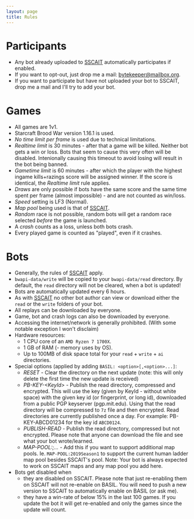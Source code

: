 ```yaml
---
layout: page
title: Rules
---
```


Participants
============
* Any bot already uploaded to [SSCAIT] automatically participates if enabled.
* If you want to opt-out, just drop me a mail: [bytekeeper@mailbox.org](mailto:bytekeeper@mailbox.org).
* If you want to participate but have not uploaded your bot to SSCAIT, drop me a mail and I'll try to add your bot.

Games
=====
* All games are 1v1.
* Starcraft Brood War version 1.16.1 is used.
* *No time limit per frame* is used due to technical limitations.
* *Realtime limit* is 30 minutes - after that a game will be killed. Neither bot gets a win or loss. Bots that seem to cause this very often will be disabled. Intenionally causing this timeout to avoid losing will result in the bot being banned.
* *Gametime limit* is 60 minutes - after which the player with the highest ingame kills+razings score will be assigned winner. If the score is identical, the *Realtime limit* rule applies.
* *Draws* are only possible if bots have the same score and the same time spent per frame (almost impossible) - and are not counted as win/loss.
* *Speed* setting is LF3 (Normal).
* *Map pool* being used is that of [SSCAIT](https://sscaitournament.com/index.php?action=maps).
* *Random* race is not possible, random bots will get a random race selected _before_ the game is launched.
* A *crash* counts as a loss, unless both bots crash.
* Every played game is counted as "played", even if it crashes.

Bots
====
* Generally, the rules of [SSCAIT](https://sscaitournament.com/index.php?action=rules) apply.
* `bwapi-data/write` will be copied to your `bwapi-data/read` directory. By default, the `read` directory will not be cleared, when a bot is updated!
* Bots are automatically updated every 6 hours.
* As with [SSCAIT] no other bot author can view or download either the `read` or the `write` folders of your bot.
* All replays can be downloaded by everyone.
* Game, bot and crash logs can also be downloaded by everyone.
* Accessing the internet/network is generally prohibited. (With some notable exception I won't disclaim)
* Hardware resources: 
  * 1 CPU core of an `AMD Ryzen 7 1700X`.
  * 1 GB of RAM (- memory uses by OS).
  * Up to 100MB of disk space total for your `read` + `write` + `ai` directories.
* Special options (applied by adding `BASIL: <option>[,<option>...]`:
  * *RESET* - Clear the directory on the next update (note: this will only delete the first time the new update is received) 
  * *PB-KEY-\<KeyId\>* - Publish the read directory, compressed and encrypted. This will use the key (given by KeyId - without white space) with the given key id (or fingerprint, or long id), downloaded from a public PGP keyserver (pgp.mit.edu). Using that the read directory will be compressed to `7z` file and then encrypted. Read directories are currently published once a day. For example: PB-KEY-ABCD01234 for the key id `ABCD0124`.
  * *PUBLISH-READ* - Publish the read directory, compressed but not encrypted. Please note that anyone can download the file and see what your bot wrote/learned.
  * *MAP-POOL:<Pool>;<Pool>...* - Add this if you want to support additional map pools. Ie. `MAP-POOL:2019Season1` to support the current human ladder map pool besides SSCAIT's pool. Note: Your bot is always expected to work on SSCAIT maps and any map pool you add here.
* Bots get disabled when
  * they are disabled on SSCAIT. Please note that just re-enabling them on SSCAIT will not re-enable on BASIL. You will need to push a new version to SSCAIT to automatically enable on BASIL (or ask me).
  * they have a win-rate of below 15% in the last 100 games. If you update the bot it will get re-enabled and only the games since the update will count.

[SSCAIT]: https://sscaitournament.com/
